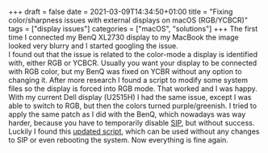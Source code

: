 +++ 
draft = false
date = 2021-03-09T14:34:50+01:00
title = "Fixing color/sharpness issues with external displays on macOS (RGB/YCBCR)"
tags = ["display issues"]
categories = ["macOS", "solutions"]
+++
The first time I connected my BenQ XL2730 display to my MacBook the image looked very blurry and I started googling the issue.  
I found out that the issue is related to the color-mode a display is identified with, either RGB or YCBCR. Usually you want your display to be connected with RGB color, but my BenQ was fixed on YCBR without any option to changing it. After more research I found a script to modify some system files so the display is forced into RGB mode. That worked and I was happy.  
With my current Dell display (U2515H) I had the same issue, except I was able to switch to RGB, but then the colors turned purple/greenish. I tried to apply the same patch as I did with the BenQ, which nowadays was way harder, because you have to temporarily disable [SIP](https://support.apple.com/de-de/HT204899), but without success.  
Luckily I found this [updated script](https://gist.github.com/ejdyksen/8302862), which can be used without any changes to SIP or even rebooting the system. Now everything is fine again.